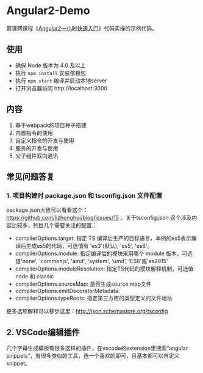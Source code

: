 # Angular2-Demo
慕课网课程《[Angular2一小时快速入门](http://www.imooc.com/learn/789)》代码实操的示例代码。

## 使用
- 确保 Node 版本为 4.0 及以上
- 执行 `npm install` 安装依赖包
- 执行 `npm start` 编译并启动本地server
- 打开浏览器访问 http://localhost:3000 

## 内容
1. 基于webpack的项目种子搭建
2. 内置指令的使用
3. 自定义指令的开发与使用
4. 服务的开发与使用
5. 父子组件双向通讯

## 常见问题答复
### 1. 项目构建时 package.json 和 tsconfig.json 文件配置
package.json大致可以看看这个：https://github.com/lizhonghui/blog/issues/15 。关于tsconfig.json 这个涉及内容比较多，列巨几个需要关注的配置：
- compilerOptions.target: 指定 TS 编译后生产的目标语言，本例的es5表示编译后生成es5的代码，可选值有 'es3'(默认), 'es5', 'es6'。
- compilerOptions.module: 指定编译后的模块采用哪个 module 版本，可选值'none', 'commonjs', 'amd', 'system', 'umd', 'ES6'或'es2015'
- compilerOptions.moduleResolution: 指定TS代码的模块解释机制，可选值 node 和 classic
- compilerOptions.sourceMap: 是否生成source map文件
- compilerOptions.emitDecoratorMetadata: 
- compilerOptions.typeRoots: 指定第三方库的类型定义的文件地址

更多选项解释可以移步这里：http://json.schemastore.org/tsconfig

## 2. VSCode编辑插件
几个字母生成模板有很多这样的插件，在vscode的extension里搜索“angular snippets”，有很多类似的工具，选一个喜欢的即可，且基本都可以自定义snippet。